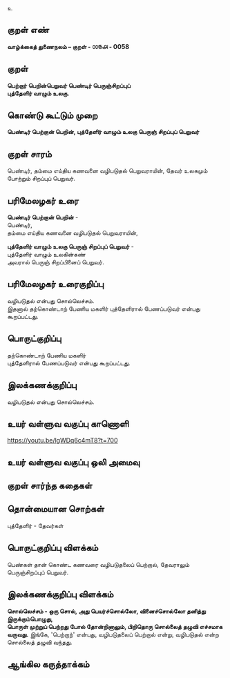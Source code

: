 உ

## குறள் எண் 

**வாழ்க்கைத் துணைநலம் – குறள் - ௦௦௫௮ - 0058**

## குறள் 

**பெற்றார் பெறின்பெறுவர் பெண்டிர் பெருஞ்சிறப்புப்  
புத்தேளிர் வாழும் உலகு.** 

## கொண்டு கூட்டும் முறை

**பெண்டிர் பெற்றான் பெறின், புத்தேளிர் வாழும் உலகு பெருஞ் சிறப்புப் பெறுவர்**  

## குறள் சாரம் 

பெண்டிர், தம்மை எய்திய கணவனை வழிபடுதல் பெறுவராயின், தேவர் உலகமும் போற்றும் சிறப்புப் பெறுவர்.

## பரிமேலழகர் உரை

**பெண்டிர் பெற்றான் பெறின்** -  
பெண்டிர்,  
தம்மை எய்திய கணவனை வழிபடுதல் பெறுவராயின்,  

**புத்தேளிர் வாழும் உலகு பெருஞ் சிறப்புப் பெறுவர்** -  
புத்தேளிர் வாழும் உலகின்கண்  
அவரால் பெருஞ் சிறப்பினைப் பெறுவர்.

## பரிமேலழகர் உரைகுறிப்பு   

வழிபடுதல் என்பது சொல்லெச்சம்.  
இதனால் தற்கொண்டாற் பேணிய மகளிர் புத்தேளிரால் பேணப்படுவர் என்பது கூறப்பட்டது.  

## பொருட்குறிப்பு 

தற்கொண்டாற் பேணிய மகளிர்  
புத்தேளிரால் பேணப்படுவர் என்பது கூறப்பட்டது.  

## இலக்கணக்குறிப்பு  

வழிபடுதல் என்பது சொல்லெச்சம்.  

## உயர் வள்ளுவ வகுப்பு காணொளி

https://youtu.be/lgWDq6c4mT8?t=700 

## உயர் வள்ளுவ வகுப்பு ஒலி அமைவு 

 
## குறள் சார்ந்த கதைகள் 


## தொன்மையான சொற்கள்

புத்தேளிர் - தேவர்கள் 

## பொருட்குறிப்பு விளக்கம்

பெண்கள் தான் கொண்ட கணவரை வழிபடுதலைப் பெற்றால், தேவராலும் பெருஞ்சிறப்புப் பெறுவர். 

## இலக்கணக்குறிப்பு விளக்கம்

**சொல்லெச்சம் - ஒரு சொல், அது பெயர்ச்சொல்லோ, வினைச்சொல்லோ தனித்து இருக்கும்பொழுது,  
பொருள் முற்றுப் பெற்றது போல் தோன்றினாலும், பிறிதொரு சொல்லைத் தழுவி எச்சமாக வருவது.** 
இங்கே, 'பெற்றாற்' என்பது, வழிபடுதலைப் பெற்றால் என்று, வழிபடுதல் என்ற சொல்லைத் தழுவி வந்தது.

## ஆங்கில கருத்தாக்கம் 


